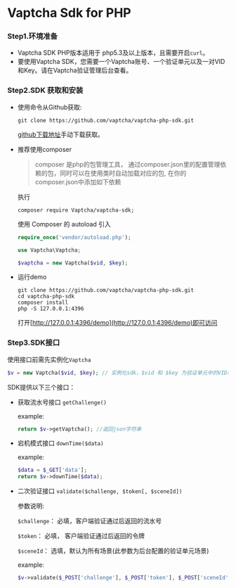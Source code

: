 # Vaptcha Sdk for PHP

### Step1.环境准备

- Vaptcha SDK PHP版本适用于  php5.3及以上版本，且需要开启`curl`。
- 要使用Vaptcha SDK，您需要一个Vaptcha账号、一个验证单元以及一对VID和Key。请在Vaptcha验证管理后台查看。

### Step2.SDK 获取和安装

- 使用命令从Github获取:

  ```shell
  git clone https://github.com/vaptcha/vaptcha-php-sdk.git
  ```

  [github下载地址](https://github.com/vaptcha/vaptcha-php-sdk)手动下载获取。

- 推荐使用composer

  > composer 是php的包管理工具， 通过composer.json里的配置管理依赖的包，同时可以在使用类时自动加载对应的包, 在你的composer.json中添加如下依赖

  执行

  ```shell
  composer require Vaptcha/vaptcha-sdk;
  ```

  使用 Composer 的 autoload 引入

  ```php
  require_once('vendor/autoload.php');

  use Vaptcha\Vaptcha;

  $vaptcha = new Vaptcha($vid, $key);
  ```

- 运行demo

  ```shell
  git clone https://github.com/vaptcha/vaptcha-php-sdk.git
  cd vaptcha-php-sdk
  composer install
  php -S 127.0.0.1:4396
  ```

  打开[http://127.0.0.1:4396/demo](http://127.0.0.1:4396/demo)即可访问

### Step3.SDK接口

使用接口前需先实例化`Vaptcha`

```php
$v = new Vaptcha($vid, $key); // 实例化sdk，$vid 和 $key 为验证单元中的VID和Key
```

SDK提供以下三个接口：

- 获取流水号接口 `getChallenge()`

  example:

  ```php
  return $v->getVaptcha(); //返回json字符串
  ```

- 宕机模式接口 `downTime($data)`

  example:

  ```php
  $data = $_GET['data'];
  return $v->downTime($data);
  ```

- 二次验证接口 `validate($challenge, $token[, $sceneId])`

  参数说明: 

  `$challenge`： 必填，客户端验证通过后返回的流水号

  `$token`： 必填， 客户端验证通过后返回的令牌

  `$sceneId`： 选填，默认为所有场景(此参数为后台配置的验证单元场景)

  example:

  ```php
  $v->validate($_POST['challenge'], $_POST['token'], $_POST['sceneId'])
  ```
